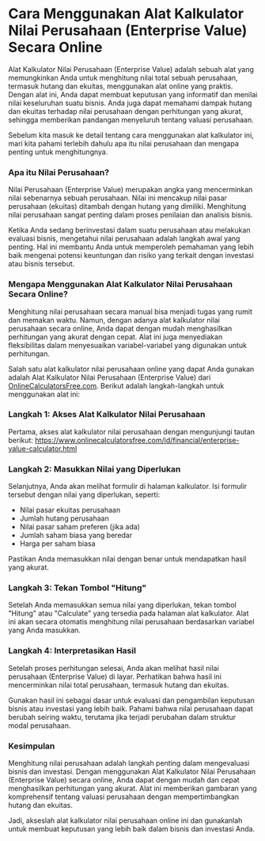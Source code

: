 Cara Menggunakan Alat Kalkulator Nilai Perusahaan (Enterprise Value) Secara Online
==================================================================================

Alat Kalkulator Nilai Perusahaan (Enterprise Value) adalah sebuah alat yang memungkinkan Anda untuk menghitung nilai total sebuah perusahaan, termasuk hutang dan ekuitas, menggunakan alat online yang praktis. Dengan alat ini, Anda dapat membuat keputusan yang informatif dan menilai nilai keseluruhan suatu bisnis. Anda juga dapat memahami dampak hutang dan ekuitas terhadap nilai perusahaan dengan perhitungan yang akurat, sehingga memberikan pandangan menyeluruh tentang valuasi perusahaan.

Sebelum kita masuk ke detail tentang cara menggunakan alat kalkulator ini, mari kita pahami terlebih dahulu apa itu nilai perusahaan dan mengapa penting untuk menghitungnya.

### Apa itu Nilai Perusahaan?

Nilai Perusahaan (Enterprise Value) merupakan angka yang mencerminkan nilai sebenarnya sebuah perusahaan. Nilai ini mencakup nilai pasar perusahaan (ekuitas) ditambah dengan hutang yang dimiliki. Menghitung nilai perusahaan sangat penting dalam proses penilaian dan analisis bisnis.

Ketika Anda sedang berinvestasi dalam suatu perusahaan atau melakukan evaluasi bisnis, mengetahui nilai perusahaan adalah langkah awal yang penting. Hal ini membantu Anda untuk memperoleh pemahaman yang lebih baik mengenai potensi keuntungan dan risiko yang terkait dengan investasi atau bisnis tersebut.

### Mengapa Menggunakan Alat Kalkulator Nilai Perusahaan Secara Online?

Menghitung nilai perusahaan secara manual bisa menjadi tugas yang rumit dan memakan waktu. Namun, dengan adanya alat kalkulator nilai perusahaan secara online, Anda dapat dengan mudah menghasilkan perhitungan yang akurat dengan cepat. Alat ini juga menyediakan fleksibilitas dalam menyesuaikan variabel-variabel yang digunakan untuk perhitungan.

Salah satu alat kalkulator nilai perusahaan online yang dapat Anda gunakan adalah Alat Kalkulator Nilai Perusahaan (Enterprise Value) dari [OnlineCalculatorsFree.com](http://OnlineCalculatorsFree.com). Berikut adalah langkah-langkah untuk menggunakan alat ini:

### Langkah 1: Akses Alat Kalkulator Nilai Perusahaan

Pertama, akses alat kalkulator nilai perusahaan dengan mengunjungi tautan berikut: <https://www.onlinecalculatorsfree.com/id/financial/enterprise-value-calculator.html>

### Langkah 2: Masukkan Nilai yang Diperlukan

Selanjutnya, Anda akan melihat formulir di halaman kalkulator. Isi formulir tersebut dengan nilai yang diperlukan, seperti:

- Nilai pasar ekuitas perusahaan
- Jumlah hutang perusahaan
- Nilai pasar saham preferen (jika ada)
- Jumlah saham biasa yang beredar
- Harga per saham biasa

Pastikan Anda memasukkan nilai dengan benar untuk mendapatkan hasil yang akurat.

### Langkah 3: Tekan Tombol "Hitung"

Setelah Anda memasukkan semua nilai yang diperlukan, tekan tombol "Hitung" atau "Calculate" yang tersedia pada halaman alat kalkulator. Alat ini akan secara otomatis menghitung nilai perusahaan berdasarkan variabel yang Anda masukkan.

### Langkah 4: Interpretasikan Hasil

Setelah proses perhitungan selesai, Anda akan melihat hasil nilai perusahaan (Enterprise Value) di layar. Perhatikan bahwa hasil ini mencerminkan nilai total perusahaan, termasuk hutang dan ekuitas.

Gunakan hasil ini sebagai dasar untuk evaluasi dan pengambilan keputusan bisnis atau investasi yang lebih baik. Pahami bahwa nilai perusahaan dapat berubah seiring waktu, terutama jika terjadi perubahan dalam struktur modal perusahaan.

### Kesimpulan

Menghitung nilai perusahaan adalah langkah penting dalam mengevaluasi bisnis dan investasi. Dengan menggunakan Alat Kalkulator Nilai Perusahaan (Enterprise Value) secara online, Anda dapat dengan mudah dan cepat menghasilkan perhitungan yang akurat. Alat ini memberikan gambaran yang komprehensif tentang valuasi perusahaan dengan mempertimbangkan hutang dan ekuitas.

Jadi, akseslah alat kalkulator nilai perusahaan online ini dan gunakanlah untuk membuat keputusan yang lebih baik dalam bisnis dan investasi Anda.